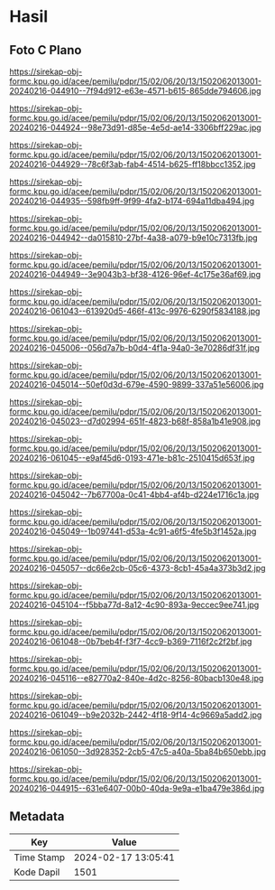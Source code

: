 # Hasil

## Foto C Plano

https://sirekap-obj-formc.kpu.go.id/acee/pemilu/pdpr/15/02/06/20/13/1502062013001-20240216-044910--7f94d912-e63e-4571-b615-865dde794606.jpg

https://sirekap-obj-formc.kpu.go.id/acee/pemilu/pdpr/15/02/06/20/13/1502062013001-20240216-044924--98e73d91-d85e-4e5d-ae14-3306bff229ac.jpg

https://sirekap-obj-formc.kpu.go.id/acee/pemilu/pdpr/15/02/06/20/13/1502062013001-20240216-044929--78c6f3ab-fab4-4514-b625-ff18bbcc1352.jpg

https://sirekap-obj-formc.kpu.go.id/acee/pemilu/pdpr/15/02/06/20/13/1502062013001-20240216-044935--598fb9ff-9f99-4fa2-b174-694a11dba494.jpg

https://sirekap-obj-formc.kpu.go.id/acee/pemilu/pdpr/15/02/06/20/13/1502062013001-20240216-044942--da015810-27bf-4a38-a079-b9e10c7313fb.jpg

https://sirekap-obj-formc.kpu.go.id/acee/pemilu/pdpr/15/02/06/20/13/1502062013001-20240216-044949--3e9043b3-bf38-4126-96ef-4c175e36af69.jpg

https://sirekap-obj-formc.kpu.go.id/acee/pemilu/pdpr/15/02/06/20/13/1502062013001-20240216-061043--613920d5-466f-413c-9976-6290f5834188.jpg

https://sirekap-obj-formc.kpu.go.id/acee/pemilu/pdpr/15/02/06/20/13/1502062013001-20240216-045006--056d7a7b-b0d4-4f1a-94a0-3e70286df31f.jpg

https://sirekap-obj-formc.kpu.go.id/acee/pemilu/pdpr/15/02/06/20/13/1502062013001-20240216-045014--50ef0d3d-679e-4590-9899-337a51e56006.jpg

https://sirekap-obj-formc.kpu.go.id/acee/pemilu/pdpr/15/02/06/20/13/1502062013001-20240216-045023--d7d02994-651f-4823-b68f-858a1b41e908.jpg

https://sirekap-obj-formc.kpu.go.id/acee/pemilu/pdpr/15/02/06/20/13/1502062013001-20240216-061045--e9af45d6-0193-471e-b81c-2510415d653f.jpg

https://sirekap-obj-formc.kpu.go.id/acee/pemilu/pdpr/15/02/06/20/13/1502062013001-20240216-045042--7b67700a-0c41-4bb4-af4b-d224e1716c1a.jpg

https://sirekap-obj-formc.kpu.go.id/acee/pemilu/pdpr/15/02/06/20/13/1502062013001-20240216-045049--1b097441-d53a-4c91-a6f5-4fe5b3f1452a.jpg

https://sirekap-obj-formc.kpu.go.id/acee/pemilu/pdpr/15/02/06/20/13/1502062013001-20240216-045057--dc66e2cb-05c6-4373-8cb1-45a4a373b3d2.jpg

https://sirekap-obj-formc.kpu.go.id/acee/pemilu/pdpr/15/02/06/20/13/1502062013001-20240216-045104--f5bba77d-8a12-4c90-893a-9eccec9ee741.jpg

https://sirekap-obj-formc.kpu.go.id/acee/pemilu/pdpr/15/02/06/20/13/1502062013001-20240216-061048--0b7beb4f-f3f7-4cc9-b369-7116f2c2f2bf.jpg

https://sirekap-obj-formc.kpu.go.id/acee/pemilu/pdpr/15/02/06/20/13/1502062013001-20240216-045116--e82770a2-840e-4d2c-8256-80bacb130e48.jpg

https://sirekap-obj-formc.kpu.go.id/acee/pemilu/pdpr/15/02/06/20/13/1502062013001-20240216-061049--b9e2032b-2442-4f18-9f14-4c9669a5add2.jpg

https://sirekap-obj-formc.kpu.go.id/acee/pemilu/pdpr/15/02/06/20/13/1502062013001-20240216-061050--3d928352-2cb5-47c5-a40a-5ba84b650ebb.jpg

https://sirekap-obj-formc.kpu.go.id/acee/pemilu/pdpr/15/02/06/20/13/1502062013001-20240216-044915--631e6407-00b0-40da-9e9a-e1ba479e386d.jpg


## Metadata

| Key        | Value               |
| ---------- | ------------------- |
| Time Stamp | 2024-02-17 13:05:41 |
| Kode Dapil | 1501                |



